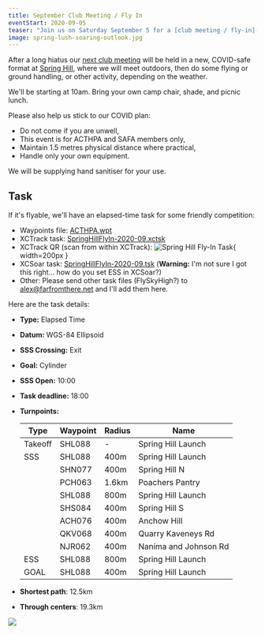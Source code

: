 ```yaml
---
title: September Club Meeting / Fly In
eventStart: 2020-09-05
teaser: "Join us on Saturday September 5 for a [club meeting / fly-in](/events/club-meeting-sep-2020) at Spring Hill."
image: spring-lush-soaring-outlook.jpg
---
```

After a long hiatus our [next club meeting](/events/club-meeting-sep-2020) will be held in a new, COVID-safe format at [Spring Hill](https://siteguide.org.au/Sites/Spring%20Hill.html), where we will meet outdoors, then do some flying or ground handling, or other activity, depending on the weather.

We'll be starting at 10am.
Bring your own camp chair, shade, and picnic lunch.

Please also help us stick to our COVID plan:

- Do not come if you are unwell,
- This event is for ACTHPA and SAFA members only,
- Maintain 1.5 metres physical distance where practical,
- Handle only your own equipment.

We will be supplying hand sanitiser for your use.

## Task

If it's flyable, we'll have an elapsed-time task for some friendly competition:

- Waypoints file: <a href='/files/waypoints/ACTHPA.wpt' download>ACTHPA.wpt</a>
- XCTrack task: <a href='/files/tasks/SpringHillFlyIn-2020-09.xctsk' download>SpringHillFlyIn-2020-09.xctsk</a>
- XCTrack QR (scan from within XCTrack): ![Spring Hill Fly-In Task](/files/tasks/SpringHillFlyIn-2020-09.jpg){ width=200px }
- XCSoar task: <a href='/files/tasks/SpringHillFlyIn-2020-09.tsk' download>SpringHillFlyIn-2020-09.tsk</a> (**Warning:** I'm not sure I got this right... how do you set ESS in XCSoar?)
- Other: Please send other task files (FlySkyHigh?) to <a href='mailto:alex@farfromthere.net'>alex@farfromthere.net</a> and I'll add them here.

Here are the task details:

- **Type:** Elapsed Time
- **Datum:** WGS-84 Ellipsoid
- **SSS Crossing:** Exit
- **Goal:** Cylinder
- **SSS Open:** 10:00
- **Task deadline:** 18:00
- **Turnpoints:**

    | Type    | Waypoint | Radius | Name                        |
    |---------|----------|--------| ----------------------------|
    | Takeoff | SHL088   |      - | Spring Hill Launch          |
    | SSS     | SHL088   |   400m | Spring Hill Launch          |
    |         | SHN077   |   400m | Spring Hill N               |
    |         | PCH063   |  1.6km | Poachers Pantry             |
    |         | SHL088   |   800m | Spring Hill Launch          |
    |         | SHS084   |   400m | Spring Hill S               |
    |         | ACH076   |   400m | Anchow Hill                 |
    |         | QKV068   |   400m | Quarry Kaveneys Rd          |
    |         | NJR062   |   400m | Nanima and Johnson Rd       |
    | ESS     | SHL088   |   800m | Spring Hill Launch          |
    | GOAL    | SHL088   |   400m | Spring Hill Launch          |

- **Shortest path**: 12.5km
- **Through centers**: 19.3km

![](/images/spring-lush-soaring-outlook.jpg)
